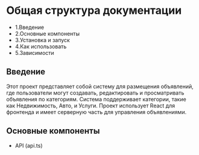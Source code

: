 <h1>Общая структура документации</h1>
<ul>
  <li>1.Введение</li>
  <li>2.Основные компоненты</li>
  <li>3.Установка и запуск</li>
  <li>4.Как использовать</li>
  <li>5.Зависимости</li>
</ul>

<h2>Введение</h2>
<p>Этот проект представляет собой систему для размещения объявлений, где пользователи могут создавать, редактировать и просматривать объявления по категориям. Система поддерживает категории, такие как Недвижимость, Авто, и Услуги. Проект использует React для фронтенда и имеет серверную часть для управления объявлениями.</p>

<h2>Основные компоненты</h2>
<ul>
  <li>API (api.ts)</li>
</ul>
